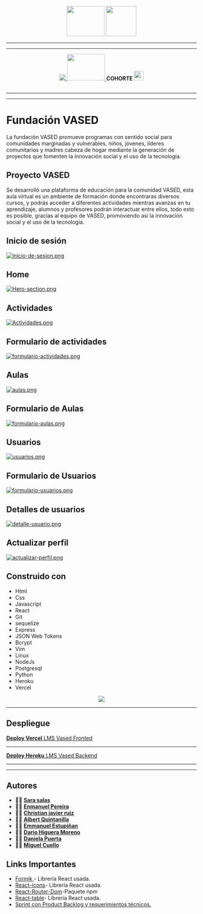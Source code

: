 <p align="center"> 
<img src="docs/linea.gif" width="100%" height="1px" >
<img src="docs/linea.gif" width="100%" height="1px" >
</p>

<p align="center">
   <a> <img src="https://simplonline.co/_next/image?url=https%3A%2F%2Fsimplonline-v3-prod.s3.eu-west-3.amazonaws.com%2Fmedia%2Fimage%2Fwebp%2F2c1dbc52-f4e4-4de3-b5ec-694afa509e39.webp&w=1280&q=75" width="100" height="80" />
</a>
<a>
 <img src="https://pbs.twimg.com/profile_images/1052551042217508866/zUjtdRC6_400x400.jpg"   width="80" height="80" />  
</a>
</p>

---

---

<p align="center">
  <a href="https://educamas.com.co/" target="_blank">
    <img src="https://process.filestackapi.com/resize=width:300,height:100,fit:max/quality=value:90/XCJiXIchRDmj0ORyMCRv" />
  </a>
   <a href="https://simplom.co" target="_blank">
    <img src="https://simplon.co/images/logo.svg" width="100" height="70" />
  </a> <strong>COHORTE </strong>
  <img src="https://openclipart.org/download/275234/4_Row.svg" width=25 height=25" >
</p>
<p align="center"> 
<img src="docs/linea.gif" width="100%" height="2px" >
</p>

---

<hr>

# Fundación VASED

La fundación VASED promueve programas con sentido social para comunidades marginadas y vulnerables, niños, jóvenes, líderes comunitarios y madres cabeza de hogar mediante la generación de proyectos que fomenten la innovación social y el uso de la tecnología.

## Proyecto VASED

Se desarrolló una plataforma de educación para la comunidad VASED, esta aula virtual es un ambiente de formación donde encontraras diversos cursos, y podrás acceder a diferentes actividades mientras avanzas en tu aprendizaje, alumnos y profesores podrán interactuar entre ellos, todo esto es posible, gracias al equipo de VASED, promoviendo así la innovación social y el uso de la tecnología.

## Inicio de sesión

[![inicio-de-sesion.png](https://i.postimg.cc/TwdkrsdK/inicio-de-sesion.png)](https://postimg.cc/LqWBSNZS)

## Home

[![Hero-section.png](https://i.postimg.cc/90ffTcwr/Hero-section.png)](https://postimg.cc/S2wqbFrh)

## Actividades

[![Actividades.png](https://i.postimg.cc/bNg1nvG9/Actividades.png)](https://postimg.cc/N5yyqBkK)

## Formulario de actividades

[![formulario-actividades.png](https://i.postimg.cc/HsnkSWZ2/formulario-actividades.png)](https://postimg.cc/8j8GcGVJ)

## Aulas

[![aulas.png](https://i.postimg.cc/DyRnBrbv/aulas.png)](https://postimg.cc/6yVkQG0g)

## Formulario de Aulas

[![formulario-aulas.png](https://i.postimg.cc/Fz7Xxzrk/formulario-aulas.png)](https://postimg.cc/n9bWFHQn)

## Usuarios

[![usuarios.png](https://i.postimg.cc/LsH7T5v4/usuarios.png)](https://postimg.cc/3kcnrKPz)

## Formulario de Usuarios

[![formulario-usuarios.png](https://i.postimg.cc/P58ZRQ32/formulario-usuarios.png)](https://postimg.cc/RW4N3KzH)

## Detalles de usuarios

[![detalle-usuario.png](https://i.postimg.cc/6pN5BV6H/detalle-usuario.png)](https://postimg.cc/VdDcRCCM)

## Actualizar perfil

[![actualizar-perfil.png](https://i.postimg.cc/WpGsXFwg/actualizar-perfil.png)](https://postimg.cc/c6JqJJjL)

## Construido con

- Html
- Css
- Javascript
- React
- Git
- sequelize
- Express
- JSON Web Tokens
- Bcrypt
- Vim
- Linux
- NodeJs
- Postgresql
- Python
- Heroku
- Vercel

<p align="center">
  <a href="https://skillicons.dev">
    <img src="https://skillicons.dev/icons?i=git,vim,linux,nodejs,express,postgresql,python,bash,js,github,heroku,html,md,vscode,figma&theme=light" />
  </a>
</p>

<hr>
                                                                                                        
## Despliegue

[ **Deploy Vercel** LMS Vased Fronted](https://vased-web.vercel.app/ "Deploy FRONTED")

---

[ **Deploy Heroku** LMS Vased Backend](https://vased-api.herokuapp.com/api/v1/ "Deploy BACKEND")

---

---

## Autores

- 👨‍💻 **[Sara salas](https://github.com/sarisp3260)**
- 👨‍💻 **[Enmanuel Pereira](https://github.com/iElectro13)**
- 👨‍💻 **[Christian javier ruiz](https://github.com/Lord-Mugen)**
- 👨‍💻 **[Albert Quintanilla](https://github.com/Jhuset2003)**
- 👨‍💻 **[Emmanuel Estupiñan](https://github.com/emmanueles1993)**
- 👨‍💻 **[Dario Higuera Moreno](https://github.com/dariohimo)**
- 👨‍💻 **[Daniela Puerta](https://github.com/daniela8896)**
- 👨‍💻 **[Miguel Cuello](https://github.com/migcm06)**

## Links Importantes

- [Formik ](https://formik.org/docs/overview) - Librería React usada.
- [React-icons](https://react-icons.github.io/react-icons/)- Librería React usada.
- [React-Router-Dom](https://www.npmjs.com/package/react-router-dom)-Paquete npm
- [React-table](https://react-table-v7.tanstack.com/docs/overview)- Librería React usada.
- [Sprint con Product Backlog y requerimientos técnicos.](https://trello.com/lmsvased)
